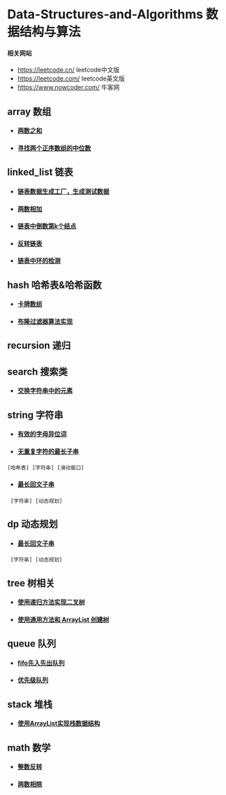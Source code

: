 # Data-Structures-and-Algorithms 数据结构与算法

#### 相关网站

- https://leetcode.cn/ leetcode中文版
- https://leetcode.com/ leetcode英文版
- https://www.nowcoder.com/ 牛客网

## array 数组

- #### [两数之和](src/main/java/array/two_sum/Solution1.java)
- #### [寻找两个正序数组的中位数](src/main/java/array/median_of_two_sorted_arrays/Solution.java)

## linked_list 链表

- #### [链表数据生成工厂，生成测试数据](src/main/java/linked_list/common/ListNodeFactory.java)
- #### [两数相加](src/main/java/linked_list/add_two_numbers/Solution.java)
- #### [链表中倒数第k个结点](src/main/java/linked_list/k_th_from_end/Solution.java)
- #### [反转链表](src/main/java/linked_list/reverse_list)
- #### [链表中环的检测](src/main/java/linked_list/linked_list_cycle)

## hash 哈希表&哈希函数

- #### [卡牌数组](src/main/java/hash/x_of_a_kind_in_a_deck_of_cards/Solution.java)
- #### [布隆过滤器算法实现](src/main/java/hash/bloom_filter)

## recursion 递归

## search 搜索类

- #### [交换字符串中的元素](src/main/java/search/smallest_string_with_swaps/Solution.java)

## string 字符串

- #### [有效的字母异位词](src/main/java/string/valid_anagram/Solution.java)
- #### [无重复字符的最长子串](src/main/java/string/longest_substring/Solution.java)
` [哈希表] [字符串] [滑动窗口] `
- #### [最长回文子串](src/main/java/string/longest_palindromic_substring)
` [字符串] [动态规划]`

## dp 动态规划

- #### [最长回文子串](src/main/java/string/longest_palindromic_substring)
` [字符串] [动态规划]`


## tree 树相关

- #### [使用递归方法实现二叉树](src/main/java/tree/traverse_recursion_tree)
- #### [使用通用方法和 ArrayList 创建树](src/main/java/tree/generic_arraylist)

## queue 队列

- #### [fifo先入先出队列](src/main/java/queue/fifo)
- #### [优先级队列](src/main/java/queue/priority_queue)

## stack 堆栈

- #### [使用ArrayList实现栈数据结构](src/main/java/stack/stack_arraylist)

## math 数学

- #### [整数反转](src/main/java/math/reverse/Solution.java)
- #### [两数相除](src/main/java/math/divide_two_integers/Solution.java)